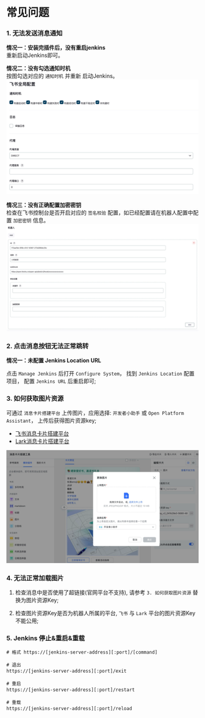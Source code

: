 # 常见问题

### 1. 无法发送消息通知

**情况一：安装完插件后，没有重启jenkins**  
    重新启动Jenkins即可。

**情况二：没有勾选通知时机**  
    按图勾选对应的 `通知时机` 并重新 启动Jenkins。
    ![](./img/faq-notification-timing.png)

**情况三：没有正确配置加密密钥**  
    检查在飞书控制台是否开启对应的 `签名校验` 配置，如已经配置请在机器人配置中配置 `加密密钥` 信息。
    ![](./img/faq-signature.png)

### 2. 点击消息按钮无法正常跳转

**情况一：未配置 Jenkins Location URL**

点击 `Manage Jenkins` 后打开 `Configure System`， 找到 `Jenkins Location` 配置项目， 配置 `Jenkins URL` 后重启即可;

### 3. 如何获取图片资源

可通过 `消息卡片搭建平台` 上传图片，应用选择:  `开发者小助手` 或 `Open Platform Assistant`， 上传后获得图片资源key;

- [飞书消息卡片搭建平台](https://open.feishu.cn/tool/cardbuilder)
- [Lark消息卡片搭建平台](https://open.larksuite.com/tool/cardbuilder)

![](./img/faq-upload-image.png)

### 4. 无法正常加载图片

1. 检查消息中是否使用了超链接(官网平台不支持), 请参考 `3. 如何获取图片资源` 替换为图片资源Key;

2. 检查图片资源Key是否为机器人所属的平台, `飞书` 与 `Lark` 平台的图片资源Key不能公用;

### 5. Jenkins 停止&重启&重载

```shell
# 格式 https://[jenkins-server-address][:port]/[command]
 
# 退出
https://[jenkins-server-address][:port]/exit
 
# 重启
https://[jenkins-server-address][:port]/restart
 
# 重载
https://[jenkins-server-address][:port]/reload
```
